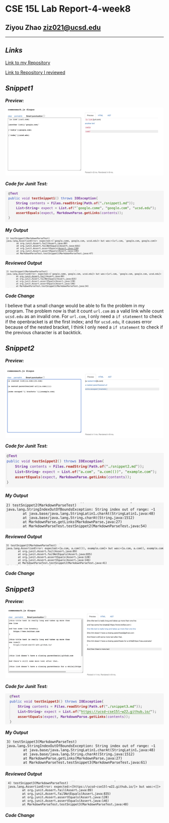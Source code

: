 __CSE 15L Lab Report-4-week8__
=========
## Ziyou Zhao ziz021@ucsd.edu

***
## _**Links**_

[Link to my Repository](https://github.com/Jameszzyyyyy/markdown-parse)

[Link to Repository I reviewed](https://github.com/AchuthKrishna/markdown-parse)

## _**Snippet1**_

_**Preview:**_

![Image](https://github.com/Jameszzyyyyy/cse15l-lab-reports/blob/main/lab4/report4-snippet1-preview.png?raw=true)

_**Code for Junit Test:**_

![Image](https://github.com/Jameszzyyyyy/cse15l-lab-reports/blob/main/lab4/report4-snippet1-test.png?raw=true)

_**My Output**_

![Image](https://github.com/Jameszzyyyyy/cse15l-lab-reports/blob/main/lab4/report4-snippet1-my-output.png?raw=true)

_**Reviewed Output**_

![Image](https://github.com/Jameszzyyyyy/cse15l-lab-reports/blob/main/lab4/report4-snippet1-reviewed-output.png?raw=true)

_**Code Change**_

I believe that a small change would be able to fix the problem in my program. The problem now is that it count `url.com` as a valid link while count `ucsd.edu` as an invalid one. For `url.com`, I only need a `if statement` to check if the openbracket is at the first index; and for `ucsd.edu`, it causes error because of the nested bracket, I think I only need a `if statement` to check if the previous character is at backtick.


## _**Snippet2**_

_**Preview:**_

![Image](https://github.com/Jameszzyyyyy/cse15l-lab-reports/blob/main/lab4/report4-snippet2-preview.png?raw=true)

_**Code for Junit Test:**_

![Image](https://github.com/Jameszzyyyyy/cse15l-lab-reports/blob/main/lab4/report4-snippet2-test.png?raw=true)

_**My Output**_

![Image](https://github.com/Jameszzyyyyy/cse15l-lab-reports/blob/main/lab4/report4-snippet2-my-output.png?raw=true)

_**Reviewed Output**_

![Image](https://github.com/Jameszzyyyyy/cse15l-lab-reports/blob/main/lab4/report4-snippet2-reviewed-output.png?raw=true)

_**Code Change**_



## _**Snippet3**_

_**Preview:**_

![Image](https://github.com/Jameszzyyyyy/cse15l-lab-reports/blob/main/lab4/report4-snippet3-preview.png?raw=true)

_**Code for Junit Test:**_

![Image](https://github.com/Jameszzyyyyy/cse15l-lab-reports/blob/main/lab4/report4-snippet3-Test.png?raw=true)

_**My Output**_

![Image](https://github.com/Jameszzyyyyy/cse15l-lab-reports/blob/main/lab4/report4-snippet3-my-output.png?raw=true)

_**Reviewed Output**_

![Image](https://github.com/Jameszzyyyyy/cse15l-lab-reports/blob/main/lab4/report4-snippet3-reviewed-Output.png?raw=true)

_**Code Change**_

